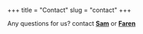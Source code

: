 +++
title = "Contact"
slug = "contact"
+++

Any questions for us? contact **[Sam](https://semmidev.github.io)** or **[Faren](#)**